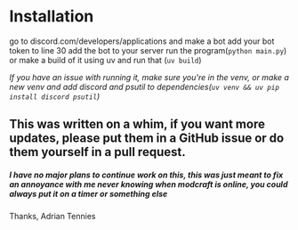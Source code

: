 # Installation
go to discord.com/developers/applications and make a bot
add your bot token to line 30
add the bot to your server
run the program(`python main.py`) or make a build of it using uv and run that (`uv build`)

*If you have an issue with running it, make sure you're in the venv, or make a new venv and add discord and psutil to dependencies(`uv venv && uv pip install discord psutil`)*

## This was written on a whim, if you want more updates, please put them in a GitHub issue or do them yourself in a pull request.
##### I have no major plans to continue work on this, this was just meant to fix an annoyance with me never knowing when modcraft is online, you could always put it on a timer or something else

Thanks, Adrian Tennies